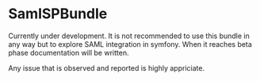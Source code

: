 SamlSPBundle
============

Currently under development.
It is not recommended to use this bundle in any way but to explore SAML integration in symfony.
When it reaches beta phase documentation will be written.

Any issue that is observed and reported is highly appriciate.
